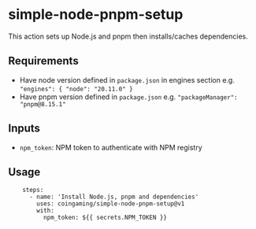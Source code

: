 # simple-node-pnpm-setup

This action sets up Node.js and pnpm then installs/caches dependencies.

## Requirements

- Have node version defined in `package.json` in engines section
  e.g. `"engines": { "node": "20.11.0" }`
- Have pnpm version defined in `package.json` e.g. `"packageManager": "pnpm@8.15.1"`

## Inputs

- `npm_token`: NPM token to authenticate with NPM registry

## Usage

```
    steps:
      - name: 'Install Node.js, pnpm and dependencies'
        uses: coingaming/simple-node-pnpm-setup@v1
        with:
          npm_token: ${{ secrets.NPM_TOKEN }}
```
